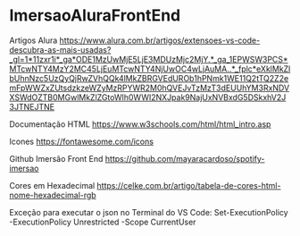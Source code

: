 # ImersaoAluraFrontEnd

Artigos Alura
https://www.alura.com.br/artigos/extensoes-vs-code-descubra-as-mais-usadas?_gl=1*11zxr1i*_ga*ODE1MzUwMjE5LjE3MDUzMjc2MjY.*_ga_1EPWSW3PCS*MTcwNTY4MzY2MC45LjEuMTcwNTY4NjUwOC4wLjAuMA..*_fplc*eXklMkZlbUhnNzc5UzQyQjRwZVhQQk4lMkZBRGVEdUROb1hPNmk1WE11Q2tTQ2Z2emFpWWZxZUtsdzkzeWZyMzRPYWR2M0hQVEJvTzMzT3dEUUhYM3RxNDVXSWdOZTB0MGwlMkZlZGtoWlh0WWI2NXJpak9NajUxNVBxdG5DSkxhV2J3JTNEJTNE

Documentação HTML
https://www.w3schools.com/html/html_intro.asp

Icones
https://fontawesome.com/icons

Github Imersão Front End
https://github.com/mayaracardoso/spotify-imersao

Cores em Hexadecimal
https://celke.com.br/artigo/tabela-de-cores-html-nome-hexadecimal-rgb

Exceção para executar o json no Terminal do VS Code: Set-ExecutionPolicy -ExecutionPolicy Unrestricted -Scope CurrentUser
